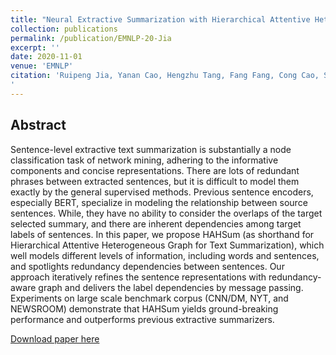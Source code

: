 ```yaml
---
title: "Neural Extractive Summarization with Hierarchical Attentive Heterogeneous Graph Network"
collection: publications
permalink: /publication/EMNLP-20-Jia
excerpt: ''
date: 2020-11-01
venue: 'EMNLP'
citation: 'Ruipeng Jia, Yanan Cao, Hengzhu Tang, Fang Fang, Cong Cao, Shi Wang:Neural Extractive Summarization with Hierarchical Attentive Heterogeneous Graph Network. EMNLP (1) 2020: 3622-3631
'
---
```

Abstract
--
Sentence-level extractive text summarization is substantially a node classification task of network mining, adhering to the informative components and concise representations. There are lots of redundant phrases between extracted sentences, but it is difficult to model them exactly by the general supervised methods. Previous sentence encoders, especially BERT, specialize in modeling the relationship between source sentences. While, they have no ability to consider the overlaps of the target selected summary, and there are inherent dependencies among target labels of sentences. In this paper, we propose HAHSum (as shorthand for Hierarchical Attentive Heterogeneous Graph for Text Summarization), which well models different levels of information, including words and sentences, and spotlights redundancy dependencies between sentences. Our approach iteratively refines the sentence representations with redundancy-aware graph and delivers the label dependencies by message passing. Experiments on large scale benchmark corpus (CNN/DM, NYT, and NEWSROOM) demonstrate that HAHSum yields ground-breaking performance and outperforms previous extractive summarizers.

[Download paper here](https://aclanthology.org/2020.emnlp-main.295.pdf)

